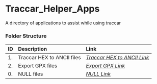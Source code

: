 # Traccar_Helper_Apps
A directory of applications to assist while using traccar

### Folder Structure

|ID|Description|Link|
| :------------| :------------ | :------------ |
|1.|Traccar HEX to ANCII files|*[Traccar HEX to ANCII Link](https://github.com/Cale-Torino/Traccar_Helper_Apps/tree/main/1.%20Traccar%20HEX%20to%20ANCII)*|
|2.|Export GPX files|*[Export GPX Link](https://github.com/Cale-Torino/Traccar_Helper_Apps/tree/main/2.%20Export%20GPX%20files)*|
|0.|NULL files|*[NULL Link](NULL)*|
